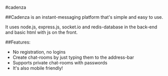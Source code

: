 #cadenza

##Cadenza is an instant-messaging platform that's simple and easy to use.

It uses node.js, express.js, socket.io and redis-database in the back-end and basic html with js on the front.

##Features:

* No registration, no logins
* Create chat-rooms by just typing them to the address-bar
* Supports private chat-rooms with passwords
* It's also mobile friendly!
